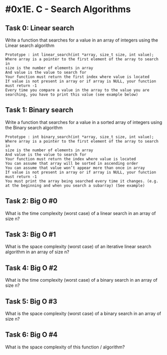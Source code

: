 #0x1E. C - Search Algorithms
======================================================
## Task 0: Linear search 
Write a function that searches for a value in an array of integers using the Linear search algorithm

    Prototype : int linear_search(int *array, size_t size, int value);
    Where array is a pointer to the first element of the array to search in
    size is the number of elements in array
    And value is the value to search for
    Your function must return the first index where value is located
    If value is not present in array or if array is NULL, your function must return -1
    Every time you compare a value in the array to the value you are searching, you have to print this value (see example below)


## Task 1: Binary search 
Write a function that searches for a value in a sorted array of integers using the Binary search algorithm

    Prototype : int binary_search(int *array, size_t size, int value);
    Where array is a pointer to the first element of the array to search in
    size is the number of elements in array
    And value is the value to search for
    Your function must return the index where value is located
    You can assume that array will be sorted in ascending order
    You can assume that value won’t appear more than once in array
    If value is not present in array or if array is NULL, your function must return -1
    You must print the array being searched every time it changes. (e.g. at the beginning and when you search a subarray) (See example)

## Task 2: Big O #0 
What is the time complexity (worst case) of a linear search in an array of size n?

## Task 3: Big O #1 
What is the space complexity (worst case) of an iterative linear search algorithm in an array of size n?

## Task 4: Big O #2 
What is the time complexity (worst case) of a binary search in an array of size n?

## Task 5: Big O #3 
What is the space complexity (worst case) of a binary search in an array of size n?

## Task 6: Big O #4 
What is the space complexity of this function / algorithm?


